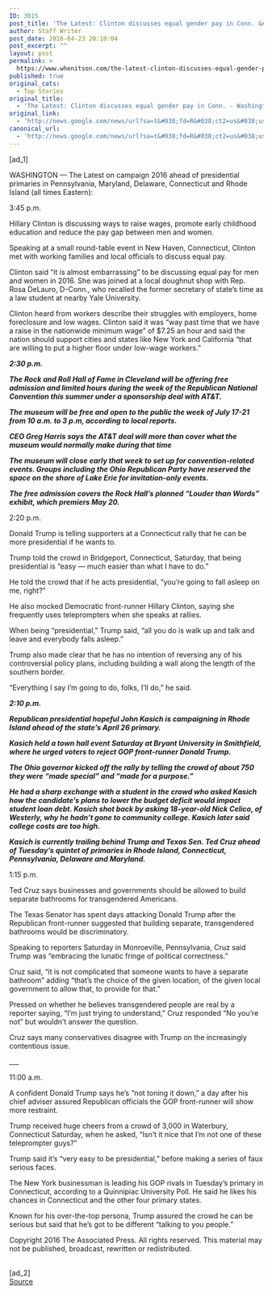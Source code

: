 ```yaml
---
ID: 3015
post_title: 'The Latest: Clinton discusses equal gender pay in Conn. &#8211; Washington Post'
author: Staff Writer
post_date: 2016-04-23 20:10:04
post_excerpt: ""
layout: post
permalink: >
  https://www.whenitson.com/the-latest-clinton-discusses-equal-gender-pay-in-conn-washington-post/
published: true
original_cats:
  - Top Stories
original_title:
  - 'The Latest: Clinton discusses equal gender pay in Conn. - Washington Post'
original_link:
  - 'http://news.google.com/news/url?sa=t&#038;fd=R&#038;ct2=us&#038;usg=AFQjCNFZf5rvvAQf9mn2WS_hE5nvu6AF0Q&#038;clid=c3a7d30bb8a4878e06b80cf16b898331&#038;cid=52779093370473&#038;ei=m9YbV7DjLdiLhAG7s4vACw&#038;url=https://www.washingtonpost.com/politics/the-latest-cruz-transgender-bathrooms-local-decision/2016/04/23/12034e36-097f-11e6-bfed-ef65dff5970d_story.html'
canonical_url:
  - 'http://news.google.com/news/url?sa=t&#038;fd=R&#038;ct2=us&#038;usg=AFQjCNFZf5rvvAQf9mn2WS_hE5nvu6AF0Q&#038;clid=c3a7d30bb8a4878e06b80cf16b898331&#038;cid=52779093370473&#038;ei=m9YbV7DjLdiLhAG7s4vACw&#038;url=https://www.washingtonpost.com/politics/the-latest-cruz-transgender-bathrooms-local-decision/2016/04/23/12034e36-097f-11e6-bfed-ef65dff5970d_story.html'
---
```

 [ad_1]
<br><div id=""><p>WASHINGTON — The Latest on campaign 2016 ahead of presidential primaries in Pennsylvania, Maryland, Delaware, Connecticut and Rhode Island (all times Eastern):</p> <p>3:45 p.m.</p> <p>Hillary Clinton is discussing ways to raise wages, promote early childhood education and reduce the pay gap between men and women.</p> <p>Speaking at a small round-table event in New Haven, Connecticut, Clinton met with working families and local officials to discuss equal pay.</p> <p>Clinton said “it is almost embarrassing” to be discussing equal pay for men and women in 2016. She was joined at a local doughnut shop with Rep. Rosa DeLauro, D-Conn., who recalled the former secretary of state’s time as a law student at nearby Yale University.</p> <p>Clinton heard from workers describe their struggles with employers, home foreclosure and low wages. Clinton said it was “way past time that we have a raise in the nationwide minimum wage” of $7.25 an hour and said the nation should support cities and states like New York and California “that are willing to put a higher floor under low-wage workers.”</p> <p>___</p> <p>2:30 p.m.</p> <p>The Rock and Roll Hall of Fame in Cleveland will be offering free admission and limited hours during the week of the Republican National Convention this summer under a sponsorship deal with AT&amp;T.</p> <p>The museum will be free and open to the public the week of July 17-21 from 10 a.m. to 3 p.m, according to local reports.</p> <p>CEO Greg Harris says the AT&amp;T deal will more than cover what the museum would normally make during that time</p> <p>The museum will close early that week to set up for convention-related events. Groups including the Ohio Republican Party have reserved the space on the shore of Lake Erie for invitation-only events.</p> <p>The free admission covers the Rock Hall’s planned “Louder than Words” exhibit, which premiers May 20.</p> <p>___</p> <p>2:20 p.m.</p> <p>Donald Trump is telling supporters at a Connecticut rally that he can be more presidential if he wants to.</p> <p>Trump told the crowd in Bridgeport, Connecticut, Saturday, that being presidential is “easy — much easier than what I have to do.”</p> <p>He told the crowd that if he acts presidential, “you’re going to fall asleep on me, right?”</p> <p>He also mocked Democratic front-runner Hillary Clinton, saying she frequently uses teleprompters when she speaks at rallies.</p> <p>When being “presidential,” Trump said, “all you do is walk up and talk and leave and everybody falls asleep.”</p> <p>Trump also made clear that he has no intention of reversing any of his controversial policy plans, including building a wall along the length of the southern border.</p> <p> “Everything I say I’m going to do, folks, I’ll do,” he said.</p> <p>___</p> <p>2:10 p.m.</p> <p>Republican presidential hopeful John Kasich is campaigning in Rhode Island ahead of the state’s April 26 primary.</p> <p>Kasich held a town hall event Saturday at Bryant University in Smithfield, where he urged voters to reject GOP front-runner Donald Trump.</p> <p>The Ohio governor kicked off the rally by telling the crowd of about 750 they were “made special” and “made for a purpose.”</p> <p>He had a sharp exchange with a student in the crowd who asked Kasich how the candidate’s plans to lower the budget deficit would impact student loan debt. Kasich shot back by asking 18-year-old Nick Celico, of Westerly, why he hadn’t gone to community college. Kasich later said college costs are too high.</p> <p>Kasich is currently trailing behind Trump and Texas Sen. Ted Cruz ahead of Tuesday’s quintet of primaries in Rhode Island, Connecticut, Pennsylvania, Delaware and Maryland.</p> <p>___</p> <p>1:15 p.m.</p> <p>Ted Cruz says businesses and governments should be allowed to build separate bathrooms for transgendered Americans.</p> <p>The Texas Senator has spent days attacking Donald Trump after the Republican front-runner suggested that building separate, transgendered bathrooms would be discriminatory.</p> <p>Speaking to reporters Saturday in Monroeville, Pennsylvania, Cruz said Trump was “embracing the lunatic fringe of political correctness.”</p> <p>Cruz said, “it is not complicated that someone wants to have a separate bathroom” adding “that’s the choice of the given location, of the given local government to allow that, to provide for that.”</p> <p>Pressed on whether he believes transgendered people are real by a reporter saying, “I’m just trying to understand,” Cruz responded “No you’re not” but wouldn’t answer the question.</p> <p>Cruz says many conservatives disagree with Trump on the increasingly contentious issue.</p> <p>___</p> <p>11:00 a.m.</p> <p>A confident Donald Trump says he’s “not toning it down,” a day after his chief adviser assured Republican officials the GOP front-runner will show more restraint.</p> <p>Trump received huge cheers from a crowd of 3,000 in Waterbury, Connecticut Saturday, when he asked, “Isn’t it nice that I’m not one of these teleprompter guys?”</p> <p>Trump said it’s “very easy to be presidential,” before making a series of faux serious faces.</p> <p>The New York businessman is leading his GOP rivals in Tuesday’s primary in Connecticut, according to a Quinnipiac University Poll. He said he likes his chances in Connecticut and the other four primary states.</p> <p>Known for his over-the-top persona, Trump assured the crowd he can be serious but said that he’s got to be different “talking to you people.”</p> <p>Copyright 2016 The Associated Press. All rights reserved. This material may not be published, broadcast, rewritten or redistributed.</p> </div>
<br>[ad_2]
<br><a href="http://news.google.com/news/url?sa=t&#038;fd=R&#038;ct2=us&#038;usg=AFQjCNFZf5rvvAQf9mn2WS_hE5nvu6AF0Q&#038;clid=c3a7d30bb8a4878e06b80cf16b898331&#038;cid=52779093370473&#038;ei=m9YbV7DjLdiLhAG7s4vACw&#038;url=https://www.washingtonpost.com/politics/the-latest-cruz-transgender-bathrooms-local-decision/2016/04/23/12034e36-097f-11e6-bfed-ef65dff5970d_story.html">Source </a>
